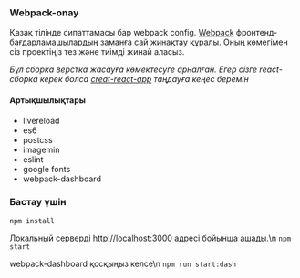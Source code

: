 ### Webpack-onay

Қазақ тілінде сипаттамасы бар webpack config. [Webpack](https://webpack.js.org/) фронтенд-бағдарламашылардың заманға сай жинақтау құралы. Оның көмегімен сіз проектіңіз тез және тиімді жинай аласыз.

*Бұл сборка верстка жасауға көмектесуге арналған. Егер сізге react-сборка керек болса [creat-react-app](https://github.com/facebookincubator/create-react-app) таңдауға кеңес беремін*

#### Артықшылықтары

- livereload
- es6
- postcss
- imagemin
- eslint
- google fonts
- webpack-dashboard

### Бастау үшін
`npm install`

Локальный серверді [http://localhost:3000](http://localhost:3000) адресі бойынша ашады.\n
`npm start`

webpack-dashboard қосқыңыз келсе\n
`npm run start:dash`
